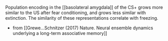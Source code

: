 Population encoding in the [[basolateral amygdala]] of the CS+ grows more similar to the US after fear conditioning, and grows less similar with extinction. The similarity of these representations correlate with freezing.
* from [[Grewe...Schnitzer (2017) Nature. Neural ensemble dynamics underlying a long-term associative memory]]